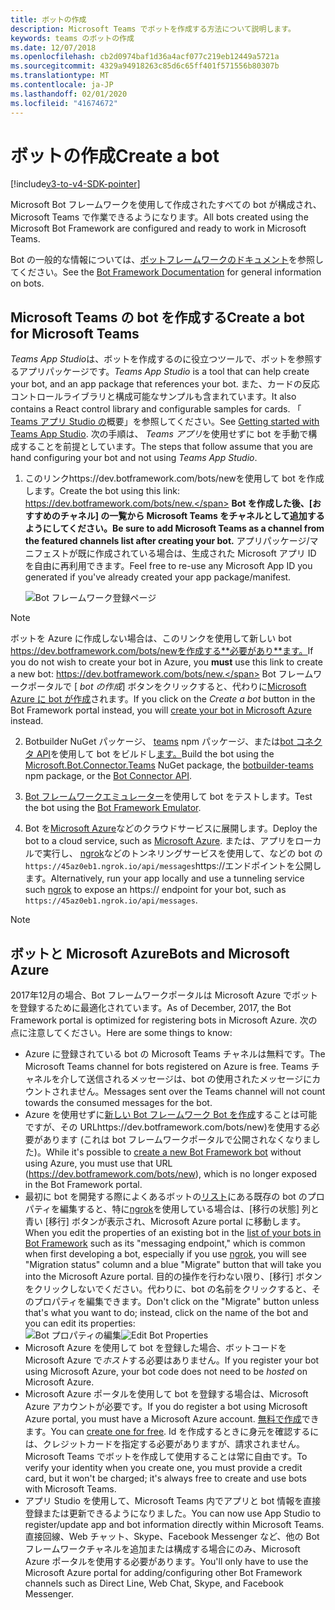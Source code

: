 ```yaml
---
title: ボットの作成
description: Microsoft Teams でボットを作成する方法について説明します。
keywords: teams のボットの作成
ms.date: 12/07/2018
ms.openlocfilehash: cb2d0974baf1d36a4acf077c219eb12449a5721a
ms.sourcegitcommit: 4329a94918263c85d6c65ff401f571556b80307b
ms.translationtype: MT
ms.contentlocale: ja-JP
ms.lasthandoff: 02/01/2020
ms.locfileid: "41674672"
---
```

# <a name="create-a-bot"></a><span data-ttu-id="d90cb-104">ボットの作成</span><span class="sxs-lookup"><span data-stu-id="d90cb-104">Create a bot</span></span>

[!include[v3-to-v4-SDK-pointer](~/includes/v3-to-v4-pointer-bots.md)]

<span data-ttu-id="d90cb-105">Microsoft Bot フレームワークを使用して作成されたすべての bot が構成され、Microsoft Teams で作業できるようになります。</span><span class="sxs-lookup"><span data-stu-id="d90cb-105">All bots created using the Microsoft Bot Framework are configured and ready to work in Microsoft Teams.</span></span>

<span data-ttu-id="d90cb-106">Bot の一般的な情報については、[ボットフレームワークのドキュメント](/azure/bot-service/?view=azure-bot-service-3.0)を参照してください。</span><span class="sxs-lookup"><span data-stu-id="d90cb-106">See the [Bot Framework Documentation](/azure/bot-service/?view=azure-bot-service-3.0) for general information on bots.</span></span>

## <a name="create-a-bot-for-microsoft-teams"></a><span data-ttu-id="d90cb-107">Microsoft Teams の bot を作成する</span><span class="sxs-lookup"><span data-stu-id="d90cb-107">Create a bot for Microsoft Teams</span></span>

<span data-ttu-id="d90cb-108">*Teams App Studio*は、ボットを作成するのに役立つツールで、ボットを参照するアプリパッケージです。</span><span class="sxs-lookup"><span data-stu-id="d90cb-108">*Teams App Studio* is a tool that can help create your bot, and an app package that references your bot.</span></span> <span data-ttu-id="d90cb-109">また、カードの反応コントロールライブラリと構成可能なサンプルも含まれています。</span><span class="sxs-lookup"><span data-stu-id="d90cb-109">It also contains a React control library and configurable samples for cards.</span></span> <span data-ttu-id="d90cb-110">「 [Teams アプリ Studio の](~/concepts/build-and-test/app-studio-overview.md)概要」を参照してください。</span><span class="sxs-lookup"><span data-stu-id="d90cb-110">See [Getting started with Teams App Studio](~/concepts/build-and-test/app-studio-overview.md).</span></span> <span data-ttu-id="d90cb-111">次の手順は、 *Teams アプリ*を使用せずに bot を手動で構成することを前提としています。</span><span class="sxs-lookup"><span data-stu-id="d90cb-111">The steps that follow assume that you are hand configuring your bot and not using *Teams App Studio*.</span></span>

1. <span data-ttu-id="d90cb-112">このリンクhttps://dev.botframework.com/bots/newを使用して bot を作成します。</span><span class="sxs-lookup"><span data-stu-id="d90cb-112">Create the bot using this link: https://dev.botframework.com/bots/new.</span></span> <span data-ttu-id="d90cb-113">**Bot を作成した後、[おすすめのチャネル] の一覧から Microsoft Teams をチャネルとして追加するようにしてください。**</span><span class="sxs-lookup"><span data-stu-id="d90cb-113">**Be sure to add Microsoft Teams as a channel from the featured channels list after creating your bot.**</span></span> <span data-ttu-id="d90cb-114">アプリパッケージ/マニフェストが既に作成されている場合は、生成された Microsoft アプリ ID を自由に再利用できます。</span><span class="sxs-lookup"><span data-stu-id="d90cb-114">Feel free to re-use any Microsoft App ID you generated if you've already created your app package/manifest.</span></span>

   ![Bot フレームワーク登録ページ](~/assets/images/bots/bfregister.png)

> [!NOTE]
> <span data-ttu-id="d90cb-116">ボットを Azure に作成しない場合は、このリンクを使用して新しい bot https://dev.botframework.com/bots/newを作成する**必要があり**ます。</span><span class="sxs-lookup"><span data-stu-id="d90cb-116">If you do not wish to create your bot in Azure, you **must** use this link to create a new bot: https://dev.botframework.com/bots/new.</span></span> <span data-ttu-id="d90cb-117">Bot フレームワークポータルで [ *bot の作成*] ボタンをクリックすると、代わりに[Microsoft Azure に bot が作成](#bots-and-microsoft-azure)されます。</span><span class="sxs-lookup"><span data-stu-id="d90cb-117">If you click on the *Create a bot* button in the Bot Framework portal instead, you will [create your bot in Microsoft Azure](#bots-and-microsoft-azure) instead.</span></span>

2. <span data-ttu-id="d90cb-118">Botbuilder NuGet パッケージ、 [teams](https://www.npmjs.com/package/botbuilder-teams) npm パッケージ、または[bot コネクタ API](https://docs.microsoft.com/bot-framework/rest-api/bot-framework-rest-connector-api-reference)を使用して bot をビルドし[ます。](https://www.nuget.org/packages/Microsoft.Bot.Connector.Teams)</span><span class="sxs-lookup"><span data-stu-id="d90cb-118">Build the bot using the [Microsoft.Bot.Connector.Teams](https://www.nuget.org/packages/Microsoft.Bot.Connector.Teams) NuGet package, the [botbuilder-teams](https://www.npmjs.com/package/botbuilder-teams) npm package, or the [Bot Connector API](https://docs.microsoft.com/bot-framework/rest-api/bot-framework-rest-connector-api-reference).</span></span>

3. <span data-ttu-id="d90cb-119">[Bot フレームワークエミュレーター](https://docs.microsoft.com/bot-framework/debug-bots-emulator)を使用して bot をテストします。</span><span class="sxs-lookup"><span data-stu-id="d90cb-119">Test the bot using the [Bot Framework Emulator](https://docs.microsoft.com/bot-framework/debug-bots-emulator).</span></span>

4. <span data-ttu-id="d90cb-120">Bot を[Microsoft Azure](https://azure.microsoft.com/)などのクラウドサービスに展開します。</span><span class="sxs-lookup"><span data-stu-id="d90cb-120">Deploy the bot to a cloud service, such as [Microsoft Azure](https://azure.microsoft.com/).</span></span> <span data-ttu-id="d90cb-121">または、アプリをローカルで実行し、 [ngrok](https://ngrok.com)などのトンネリングサービスを使用して、などの bot の`https://45az0eb1.ngrok.io/api/messages`https://エンドポイントを公開します。</span><span class="sxs-lookup"><span data-stu-id="d90cb-121">Alternatively, run your app locally and use a tunneling service such [ngrok](https://ngrok.com) to expose an https:// endpoint for your bot, such as `https://45az0eb1.ngrok.io/api/messages`.</span></span>

> [!NOTE]
> ## <a name="bots-and-microsoft-azure"></a><span data-ttu-id="d90cb-122">ボットと Microsoft Azure</span><span class="sxs-lookup"><span data-stu-id="d90cb-122">Bots and Microsoft Azure</span></span>
> <span data-ttu-id="d90cb-123">2017年12月の場合、Bot フレームワークポータルは Microsoft Azure でボットを登録するために最適化されています。</span><span class="sxs-lookup"><span data-stu-id="d90cb-123">As of December, 2017, the Bot Framework portal is optimized for registering bots in Microsoft Azure.</span></span> <span data-ttu-id="d90cb-124">次の点に注意してください。</span><span class="sxs-lookup"><span data-stu-id="d90cb-124">Here are some things to know:</span></span>
>
> * <span data-ttu-id="d90cb-125">Azure に登録されている bot の Microsoft Teams チャネルは無料です。</span><span class="sxs-lookup"><span data-stu-id="d90cb-125">The Microsoft Teams channel for bots registered on Azure is free.</span></span> <span data-ttu-id="d90cb-126">Teams チャネルを介して送信されるメッセージは、bot の使用されたメッセージにカウントされません。</span><span class="sxs-lookup"><span data-stu-id="d90cb-126">Messages sent over the Teams channel will not count towards the consumed messages for the bot.</span></span>
> * <span data-ttu-id="d90cb-127">Azure を使用せずに[新しい Bot フレームワーク Bot を作成](https://dev.botframework.com/bots/new)することは可能ですが、その URLhttps://dev.botframework.com/bots/new)を使用する必要があります (これは bot フレームワークポータルで公開されなくなりました)。</span><span class="sxs-lookup"><span data-stu-id="d90cb-127">While it's possible to [create a new Bot Framework bot](https://dev.botframework.com/bots/new) without using Azure, you must use that URL (https://dev.botframework.com/bots/new), which is no longer exposed in the Bot Framework portal.</span></span>
> * <span data-ttu-id="d90cb-128">最初に bot を開発する際によくあるボットの[リスト](https://dev.botframework.com/bots)にある既存の bot のプロパティを編集すると、特に[ngrok](https://ngrok.com)を使用している場合は、[移行の状態] 列と青い [移行] ボタンが表示され、Microsoft Azure portal に移動します。</span><span class="sxs-lookup"><span data-stu-id="d90cb-128">When you edit the properties of an existing bot in the [list of your bots in Bot Framework](https://dev.botframework.com/bots) such as its "messaging endpoint," which is common when first developing a bot, especially if you use [ngrok](https://ngrok.com), you will see "Migration status" column and a blue "Migrate" button that will take you into the Microsoft Azure portal.</span></span> <span data-ttu-id="d90cb-129">目的の操作を行わない限り、[移行] ボタンをクリックしないでください。代わりに、bot の名前をクリックすると、そのプロパティを編集できます。</span><span class="sxs-lookup"><span data-stu-id="d90cb-129">Don't click on the "Migrate" button unless that's what you want to do; instead, click on the name of the bot and you can edit its properties:</span></span></br>
   <span data-ttu-id="d90cb-130">![Bot プロパティの編集](~/assets/images/bots/bf-migrate-bot-to-azure.png)</span><span class="sxs-lookup"><span data-stu-id="d90cb-130">![Edit Bot Properties](~/assets/images/bots/bf-migrate-bot-to-azure.png)</span></span>
> * <span data-ttu-id="d90cb-131">Microsoft Azure を使用して bot を登録した場合、ボットコードを Microsoft Azure で*ホスト*する必要はありません。</span><span class="sxs-lookup"><span data-stu-id="d90cb-131">If you register your bot using Microsoft Azure, your bot code does not need to be *hosted* on Microsoft Azure.</span></span>
> * <span data-ttu-id="d90cb-132">Microsoft Azure ポータルを使用して bot を登録する場合は、Microsoft Azure アカウントが必要です。</span><span class="sxs-lookup"><span data-stu-id="d90cb-132">If you do register a bot using Microsoft Azure portal, you must have a Microsoft Azure account.</span></span> <span data-ttu-id="d90cb-133">[無料で作成](https://azure.microsoft.com/free/)できます。</span><span class="sxs-lookup"><span data-stu-id="d90cb-133">You can [create one for free](https://azure.microsoft.com/free/).</span></span> <span data-ttu-id="d90cb-134">Id を作成するときに身元を確認するには、クレジットカードを指定する必要がありますが、請求されません。Microsoft Teams でボットを作成して使用することは常に自由です。</span><span class="sxs-lookup"><span data-stu-id="d90cb-134">To verify your identity when you create one, you must provide a credit card, but it won't be charged; it's always free to create and use bots with Microsoft Teams.</span></span>
> * <span data-ttu-id="d90cb-135">アプリ Studio を使用して、Microsoft Teams 内でアプリと bot 情報を直接登録または更新できるようになりました。</span><span class="sxs-lookup"><span data-stu-id="d90cb-135">You can now use App Studio to register/update app and bot information directly within Microsoft Teams.</span></span> <span data-ttu-id="d90cb-136">直接回線、Web チャット、Skype、Facebook Messenger など、他の Bot フレームワークチャネルを追加または構成する場合にのみ、Microsoft Azure ポータルを使用する必要があります。</span><span class="sxs-lookup"><span data-stu-id="d90cb-136">You'll only have to use the Microsoft Azure portal for adding/configuring other Bot Framework channels such as Direct Line, Web Chat, Skype, and Facebook Messenger.</span></span>
